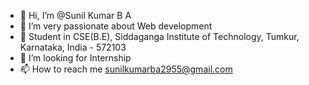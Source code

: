 - 👋 Hi, I’m @Sunil Kumar B A
- 👀 I’m very passionate about Web development
- 🌱 Student in CSE(B.E), Siddaganga Institute of Technology, Tumkur, Karnataka, India - 572103
- 💞️ I’m looking for Internship
- 📫 How to reach me sunilkumarba2955@gmail.com

<!---
Sunilkumarba/Sunilkumarba is a ✨ special ✨ repository because its `README.md` (this file) appears on your GitHub profile.
You can click the Preview link to take a look at your changes.
--->
